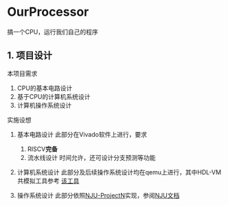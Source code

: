 # OurProcessor
搞一个CPU，运行我们自己的程序
## 1. 项目设计
本项目需求
  1. CPU的基本电路设计
  2. 基于CPU的计算机系统设计
  3. 计算机操作系统设计

实施设想
  1. 基本电路设计
      此部分在Vivado软件上进行，要求
        1. RISCV**完备**
        2. 流水线设计
      时间允许，还可设计分支预测等功能
      
  2. 计算机系统设计
      此部分及后续操作系统设计均在qemu上进行，其中HDL-VM共模拟工具参考 [该工具](https://github.com/RSPwFPGAs/qemu-hdl-cosim)
    
    
  3. 操作系统设计
      此部分依照[NJU-ProjectN](https://github.com/NJU-ProjectN)实现，参阅[NJU文档](https://nju-projectn.github.io/ics-pa-gitbook/ics2021/)
